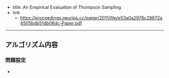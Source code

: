 - title: An Empirical Evaluation of Thompson Sampling
- link
  - <https://proceedings.neurips.cc/paper/2011/file/e53a0a2978c28872a4505bdb51db06dc-Paper.pdf>

___

## アルゴリズム内容

### 問題設定

-
